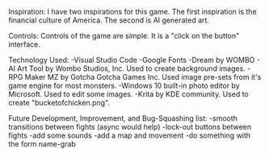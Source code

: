 Inspiration:
I have two inspirations for this game.  The first inspiration is the financial culture of America. The second is AI generated art.

Controls:
Controls of the game are simple. It is a "click on the button" interface.

Technology Used:
    -Visual Studio Code
    -Google Fonts
    -Dream by WOMBO - AI Art Tool by Wombo Studios, Inc. Used to create background images.
    -RPG Maker MZ by Gotcha Gotcha Games Inc.  Used image pre-sets from it's game engine for most monsters.
    -Windows 10 built-in photo editor by Microsoft.  Used to edit some images.
    -Krita by KDE community. Used to create "bucketofchicken.png".

Future Development, Improvement, and Bug-Squashing list:
    -smooth transitions between fights (async would help)
    -lock-out buttons between fights
    -add some sounds
    -add a map and movement
    -do something with the form name-grab
